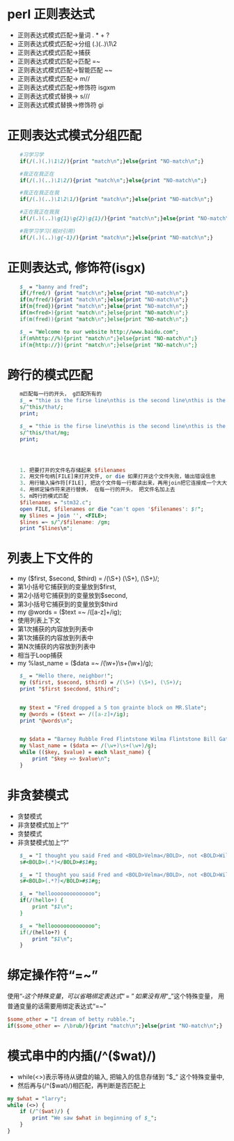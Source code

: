 # perl 正则表达式
+ 正则表达式模式匹配->量词    . * + ?
+ 正则表达式模式匹配->分组    (.)(..)\1\2
+ 正则表达式模式匹配->捕获
+ 正则表达式模式匹配->匹配    =~
+ 正则表达式模式匹配->智能匹配 ~~
+ 正则表达式模式匹配->        m//
+ 正则表达式模式匹配->修饰符   isgxm
+ 正则表达式模式替换->        s///
+ 正则表达式模式替换->修饰符   gi


# 正则表达式模式分组匹配
```perl
    #习学习学
    if(/(.)(.)\1\2/){print "match\n";}else{print "NO-match\n";}   

    #我正在我正在          
    if(/(.)(..)\1\2/){print "match\n";}else{print "NO-match\n";}     

    #我正在我正在我       
    if(/(.)(..)\1\2\1/){print "match\n";}else{print "NO-match\n";}   

    #正在我正在我我
    if(/(.)(..)\g{1}\g{2}\g{1}/){print "match\n";}else{print "NO-match\n";}

    #我学习学习(相对引用)
    if(/(.)(..)\g{-1}/){print "match\n";}else{print "NO-match\n";} 
```



# 正则表达式, 修饰符(isgx)
```perl
    $_ = "banny and fred";
    if(/fred/) {print "match\n";}else{print "NO-match\n";}
    if(m/fred/){print "match\n";}else{print "NO-match\n";}
    if(m{fred}){print "match\n";}else{print "NO-match\n";}
    if(m<fred>){print "match\n";}else{print "NO-match\n";}
    if(m(fred)){print "match\n";}else{print "NO-match\n";}

    $_ = "Welcome to our website http://www.baidu.com";
    if(m%http://%){print "match\n";}else{print "NO-match\n";}
    if(m{http://}){print "match\n";}else{print "NO-match\n";}
```


  

  
# 跨行的模式匹配

```perl
    m匹配每一行的开头， g匹配所有的
    $_ = "thie is the firse line\nthis is the second line\nthis is the third line";
    s/^this/that/;
    print;

    $_ = "thie is the firse line\nthis is the second line\nthis is the third line";
    s/^this/that/mg;
    print;




    1. 把要打开的文件名存储起来 $filenames
    2. 用文件句柄[FILE]来打开文件, or die 如果打开这个文件失败，输出错误信息
    3. 用行输入操作符[FILE], 把这个文件每一行都读出来，再用join把它连接成一个大大的字符串
    4. 用绑定操作符来进行替换， 在每一行的开头， 把文件名加上去 
    5. m跨行的模式匹配
    $filenames = "stm32.c";
    open FILE, $filenames or die "can't open '$filenames': $!";
    my $lines = join '', <FILE>;
    $lines =~ s/^/$filename: /gm;
    print “$lines\n";
```

  
  
# 列表上下文件的
+ my ($first, $second, $third) = /(\S+) (\S+), (\S+)/;
+ 第1小括号它捕获到的变量放到$first,
+ 第2小括号它捕获到的变量放到$second,
+ 第3小括号它捕获到的变量放到$third
+ my @words = ($text =~ /([a-z]+/ig);
+ 使用列表上下文 
+ 第1次捕获的内容放到列表中 
+ 第1次捕获的内容放到列表中
+ 第N次捕获的内容放到列表中
+ 相当于Loop捕获
+ my %last_name = ($data =~ /(\w+)\s+(\w+)/g);


```perl
    $_ = "Hello there, neighbor!";
    my ($first, $second, $third) = /(\S+) (\S+), (\S+)/;
    print "$first $secdond, $third";


    my $text = "Fred dropped a 5 ton grainte block on MR.Slate";
    my @words = ($text =~ /([a-z]+/ig);
    print "@words\n";


    my $data = "Barney Rubble Fred Flintstone Wilma Flintstone Bill Gates";
    my %last_name = ($data =~ /(\w+)\s+(\w+)/g);
    while (($key, $value) = each %last_name) {
        print "$key => $value\n";
    }
```



# 非贪婪模式
+ 贪婪模式
+ 非贪婪模式加上“?”
+ 贪婪模式
+ 非贪婪模式加上“?”
```perl
    $_ = "I thought you said Fred and <BOLD>Velma</BOLD>, not <BOLD>Wilma</BOLD>.";
    s#<BOLD>(.*)</BOLD>#$1#g;

    $_ = "I thought you said Fred and <BOLD>Velma</BOLD>, not <BOLD>Wilma</BOLD>.";
    s#<BOLD>(.*?)</BOLD>#$1#g;

    $_ = "helloooooooooooooo";
    if(/(hello+) {
        print "$1\n";
    }

    $_ = "helloooooooooooooo";
    if(/(hello+?) {
        print "$1\n";
    }
```



# 绑定操作符“=~”
使用“$_”这个特殊变量，可以省略绑定表达式“=~”
如果没有用 “$_”这个特殊变量， 用普通变量的话需要用绑定表达式“=~”
```perl
$some_other = "I dream of betty rubble.";
if($some_other =~ /\brub/){print "match\n";}else{print "NO-match\n";}
```



# 模式串中的内插(/^($wat)/)
+ while(<>)表示等待从键盘的输入, 把输入的信息存储到 ”$_“ 这个特殊变量中,
+ 然后再与(/^($wat)/)相匹配，再判断是否匹配上 
```perl
my $what = "larry";
while (<>) {
    if (/^($wat)/) {
        print "We saw $what in beginning of $_";
    }
}
```








